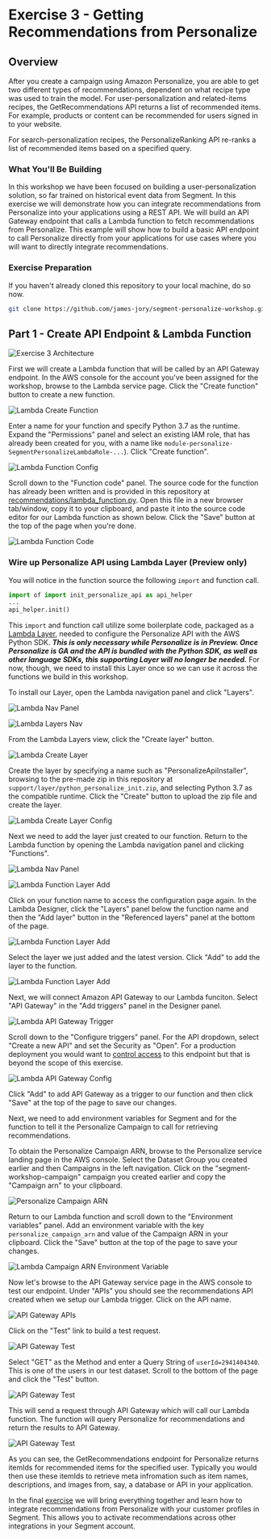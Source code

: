 # Exercise 3 - Getting Recommendations from Personalize

## Overview

After you create a campaign using Amazon Personalize, you are able to get two different types of recommendations, dependent on what recipe type was used to train the model. For user-personalization and related-items recipes, the GetRecommendations API returns a list of recommended items. For example, products or content can be recommended for users signed in to your website.

For search-personalization recipes, the PersonalizeRanking API re-ranks a list of recommended items based on a specified query.

### What You'll Be Building

In this workshop we have been focused on building a user-personalization solution, so far trained on historical event data from Segment. In this exercise we will demonstrate how you can integrate recommendations from Personalize into your applications using a REST API. We will build an API Gateway endpoint that calls a Lambda function to fetch recommendations from Personalize. This example will show how to build a basic API endpoint to call Personalize directly from your applications for use cases where you will want to directly integrate recommendations.

### Exercise Preparation

If you haven't already cloned this repository to your local machine, do so now.

```bash
git clone https://github.com/james-jory/segment-personalize-workshop.git
```

## Part 1 - Create API Endpoint & Lambda Function

![Exercise 3 Architecture](images/Architecture-Exercise3-Part1.png)

First we will create a Lambda function that will be called by an API Gateway endpoint. In the AWS console for the account you've been assigned for the workshop, browse to the Lambda service page. Click the "Create function" button to create a new function.

![Lambda Create Function](images/LambdaCreateFunction.png)

Enter a name for your function and specify Python 3.7 as the runtime. Expand the "Permissions" panel and select an existing IAM role, that has already been created for you, with a name like `module-personalize-SegmentPersonalizeLambdaRole-...`). Click "Create function".

![Lambda Function Config](images/LambdaRecEndpointCreate.png)

Scroll down to the "Function code" panel. The source code for the function has already been written and is provided in this repository at [recommendations/lambda_function.py](recommendations/lambda_function.py). Open this file in a new browser tab/window, copy it to your clipboard, and paste it into the source code editor for our Lambda function as shown below. Click the "Save" button at the top of the page when you're done.

![Lambda Function Code](images/LambdaRecCode.png)

### Wire up Personalize API using Lambda Layer (Preview only)

You will notice in the function source the following `import` and function call.

```python
import of import init_personalize_api as api_helper
...
api_helper.init()
```

This `import` and function call utilize some boilerplate code, packaged as a [Lambda Layer](https://docs.aws.amazon.com/lambda/latest/dg/configuration-layers.html), needed to configure the Personalize API with the AWS Python SDK. ***This is only necessary while Personalize is in Preview. Once Personalize is GA and the API is bundled with the Python SDK, as well as other language SDKs, this supporting Layer will no longer be needed.*** For now, though, we need to install this Layer once so we can use it across the functions we build in this workshop.

To install our Layer, open the Lambda navigation panel and click "Layers".

![Lambda Nav Panel](images/LambdaNav.png)

![Lambda Layers Nav](images/LambdaLayersNav.png)

From the Lambda Layers view, click the "Create layer" button.

![Lambda Create Layer](images/LambdaCreateLayer.png)

Create the layer by specifying a name such as "PersonalizeApiInstaller", browsing to the pre-made zip in this repository at `support/layer/python_personalize_init.zip`, and selecting Python 3.7 as the compatible runtime. Click the "Create" button to upload the zip file and create the layer.

![Lambda Create Layer Config](images/LambdaCreateLayerConfig.png)

Next we need to add the layer just created to our function. Return to the Lambda function by opening the Lambda navigation panel and clicking "Functions".

![Lambda Nav Panel](images/LambdaNav.png)

![Lambda Function Layer Add](images/LambdaFunctionsNav.png)

Click on your function name to access the configuration page again. In the Lambda Designer, click the "Layers" panel below the function name and then the "Add layer" button in the "Referenced layers" panel at the bottom of the page.

![Lambda Function Layer Add](images/LambdaLayerAdd.png)

Select the layer we just added and the latest version. Click "Add" to add the layer to the function.

![Lambda Function Layer Add](images/LambdaLayerAddSelect.png)

Next, we will connect Amazon API Gateway to our Lambda funciton. Select "API Gateway" in the "Add triggers" panel in the Designer panel.

![Lambda API Gateway Trigger](images/LambdaRecAPIGW_Trigger.png)

Scroll down to the "Configure triggers" panel. For the API dropdown, select "Create a new API" and set the Security as "Open". For a production deployment you would want to [control access](https://docs.aws.amazon.com/apigateway/latest/developerguide/apigateway-control-access-to-api.html) to this endpoint but that is beyond the scope of this exercise.

![Lambda API Gateway Config](images/LambdaRecAPIGW_Config.png)

Click "Add" to add API Gateway as a trigger to our function and then click "Save" at the top of the page to save our changes.

Next, we need to add environment variables for Segment and for the function to tell it the Personalize Campaign to call for retrieving recommendations.

To obtain the Personalize Campaign ARN, browse to the Personalize service landing page in the AWS console. Select the Dataset Group you created earlier and then Campaigns in the left navigation. Click on the "segment-workshop-campaign" campaign you created earlier and copy the "Campaign arn" to your clipboard.

![Personalize Campaign ARN](images/PersonalizeCampaignArn.png)

Return to our Lambda function and scroll down to the "Environment variables" panel. Add an environment variable with the key `personalize_campaign_arn` and value of the Campaign ARN in your clipboard. Click the "Save" button at the top of the page to save your changes.

![Lambda Campaign ARN Environment Variable](images/LambdaRecCampaignArn.png)

Now let's browse to the API Gateway service page in the AWS console to test our endpoint. Under "APIs" you should see the recommendations API created when we setup our Lambda trigger. Click on the API name.

![API Gateway APIs](images/APIGW_endpoint.png)

Click on the "Test" link to build a test request.

![API Gateway Test](images/APIGW_Test.png)

Select "GET" as the Method and enter a Query String of `userId=2941404340`. This is one of the users in our test dataset. Scroll to the bottom of the page and click the "Test" button.

![API Gateway Test](images/APIGW_TestGet.png)

This will send a request through API Gateway which will call our Lambda function. The function will query Personalize for recommendations and return the results to API Gateway.

![API Gateway Test](images/APIGW_TestGetResults.png)

As you can see, the GetRecommendations endpoint for Personalize returns itemIds for recommended items for the specified user. Typically you would then use these itemIds to retrieve meta infromation such as item names, descriptions, and images from, say, a database or API in your application.

In the final [exercise](../exercise4) we will bring everything together and learn how to integrate recommendations from Personalize with your customer profiles in Segment. This allows you to activate recommendations across other integrations in your Segment account.